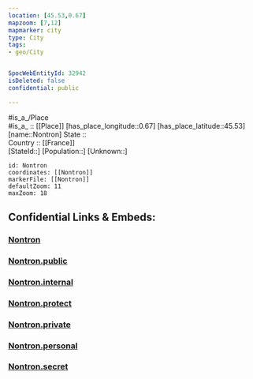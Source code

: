 ```yaml
---
location: [45.53,0.67] 
mapzoom: [7,12] 
mapmarker: city 
type: City
tags:
- geo/City


SpocWebEntityId: 32942
isDeleted: false
confidential: public

---
```

#is_a_/Place  
#is_a_ :: [[Place]] 
[has_place_longitude::0.67] 
[has_place_latitude::45.53] 
[name::Nontron] 
State ::  
Country :: [[France]]  
[StateId::] 
[Population::] 
[Unknown::] 


```leaflet
id: Nontron
coordinates: [[Nontron]] 
markerFile: [[Nontron]] 
defaultZoom: 11 
maxZoom: 18
```


## Confidential Links & Embeds: 

### [Nontron](/_Standards/Earth/Continent/Europe/Europe~West/France/regions~France/Nouvelle-Aquitaine/departments~Aquitaine/Dordogne/communes~Dordogne/Nontron/cities~Nontron/Nontron.md) 

### [Nontron.public](/_public/Earth/Continent/Europe/Europe~West/France/regions~France/Nouvelle-Aquitaine/departments~Aquitaine/Dordogne/communes~Dordogne/Nontron/cities~Nontron/Nontron.public.md) 

### [Nontron.internal](/_internal/Earth/Continent/Europe/Europe~West/France/regions~France/Nouvelle-Aquitaine/departments~Aquitaine/Dordogne/communes~Dordogne/Nontron/cities~Nontron/Nontron.internal.md) 

### [Nontron.protect](/_protect/Earth/Continent/Europe/Europe~West/France/regions~France/Nouvelle-Aquitaine/departments~Aquitaine/Dordogne/communes~Dordogne/Nontron/cities~Nontron/Nontron.protect.md) 

### [Nontron.private](/_private/Earth/Continent/Europe/Europe~West/France/regions~France/Nouvelle-Aquitaine/departments~Aquitaine/Dordogne/communes~Dordogne/Nontron/cities~Nontron/Nontron.private.md) 

### [Nontron.personal](/_personal/Earth/Continent/Europe/Europe~West/France/regions~France/Nouvelle-Aquitaine/departments~Aquitaine/Dordogne/communes~Dordogne/Nontron/cities~Nontron/Nontron.personal.md) 

### [Nontron.secret](/_secret/Earth/Continent/Europe/Europe~West/France/regions~France/Nouvelle-Aquitaine/departments~Aquitaine/Dordogne/communes~Dordogne/Nontron/cities~Nontron/Nontron.secret.md)

